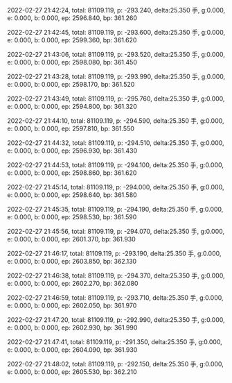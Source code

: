 2022-02-27 21:42:24, total: 81109.119, p: -293.240, delta:25.350 手, g:0.000, e: 0.000, b: 0.000, ep: 2596.840, bp: 361.260

2022-02-27 21:42:45, total: 81109.119, p: -293.600, delta:25.350 手, g:0.000, e: 0.000, b: 0.000, ep: 2599.360, bp: 361.620

2022-02-27 21:43:06, total: 81109.119, p: -293.520, delta:25.350 手, g:0.000, e: 0.000, b: 0.000, ep: 2598.080, bp: 361.450

2022-02-27 21:43:28, total: 81109.119, p: -293.990, delta:25.350 手, g:0.000, e: 0.000, b: 0.000, ep: 2598.170, bp: 361.520

2022-02-27 21:43:49, total: 81109.119, p: -295.760, delta:25.350 手, g:0.000, e: 0.000, b: 0.000, ep: 2594.800, bp: 361.320

2022-02-27 21:44:10, total: 81109.119, p: -294.590, delta:25.350 手, g:0.000, e: 0.000, b: 0.000, ep: 2597.810, bp: 361.550

2022-02-27 21:44:32, total: 81109.119, p: -294.510, delta:25.350 手, g:0.000, e: 0.000, b: 0.000, ep: 2596.930, bp: 361.430

2022-02-27 21:44:53, total: 81109.119, p: -294.100, delta:25.350 手, g:0.000, e: 0.000, b: 0.000, ep: 2598.860, bp: 361.620

2022-02-27 21:45:14, total: 81109.119, p: -294.000, delta:25.350 手, g:0.000, e: 0.000, b: 0.000, ep: 2598.640, bp: 361.580

2022-02-27 21:45:35, total: 81109.119, p: -294.190, delta:25.350 手, g:0.000, e: 0.000, b: 0.000, ep: 2598.530, bp: 361.590

2022-02-27 21:45:56, total: 81109.119, p: -294.070, delta:25.350 手, g:0.000, e: 0.000, b: 0.000, ep: 2601.370, bp: 361.930

2022-02-27 21:46:17, total: 81109.119, p: -293.190, delta:25.350 手, g:0.000, e: 0.000, b: 0.000, ep: 2603.850, bp: 362.130

2022-02-27 21:46:38, total: 81109.119, p: -294.370, delta:25.350 手, g:0.000, e: 0.000, b: 0.000, ep: 2602.270, bp: 362.080

2022-02-27 21:46:59, total: 81109.119, p: -293.710, delta:25.350 手, g:0.000, e: 0.000, b: 0.000, ep: 2602.050, bp: 361.970

2022-02-27 21:47:20, total: 81109.119, p: -292.990, delta:25.350 手, g:0.000, e: 0.000, b: 0.000, ep: 2602.930, bp: 361.990

2022-02-27 21:47:41, total: 81109.119, p: -291.350, delta:25.350 手, g:0.000, e: 0.000, b: 0.000, ep: 2604.090, bp: 361.930

2022-02-27 21:48:02, total: 81109.119, p: -292.150, delta:25.350 手, g:0.000, e: 0.000, b: 0.000, ep: 2605.530, bp: 362.210
